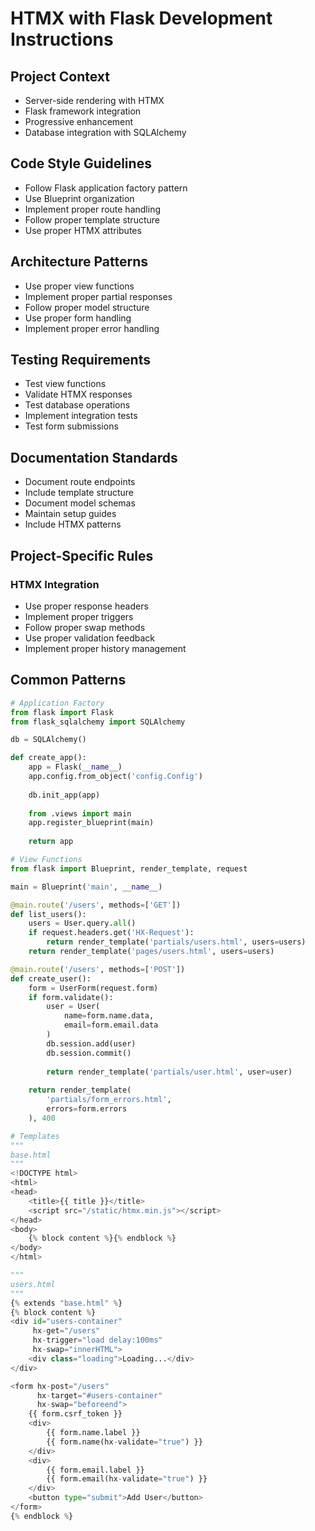 # HTMX with Flask Development Instructions

## Project Context
- Server-side rendering with HTMX
- Flask framework integration
- Progressive enhancement
- Database integration with SQLAlchemy

## Code Style Guidelines
- Follow Flask application factory pattern
- Use Blueprint organization
- Implement proper route handling
- Follow proper template structure
- Use proper HTMX attributes

## Architecture Patterns
- Use proper view functions
- Implement proper partial responses
- Follow proper model structure
- Use proper form handling
- Implement proper error handling

## Testing Requirements
- Test view functions
- Validate HTMX responses
- Test database operations
- Implement integration tests
- Test form submissions

## Documentation Standards
- Document route endpoints
- Include template structure
- Document model schemas
- Maintain setup guides
- Include HTMX patterns

## Project-Specific Rules
### HTMX Integration
- Use proper response headers
- Implement proper triggers
- Follow proper swap methods
- Use proper validation feedback
- Implement proper history management

## Common Patterns
```python
# Application Factory
from flask import Flask
from flask_sqlalchemy import SQLAlchemy

db = SQLAlchemy()

def create_app():
    app = Flask(__name__)
    app.config.from_object('config.Config')
    
    db.init_app(app)
    
    from .views import main
    app.register_blueprint(main)
    
    return app

# View Functions
from flask import Blueprint, render_template, request

main = Blueprint('main', __name__)

@main.route('/users', methods=['GET'])
def list_users():
    users = User.query.all()
    if request.headers.get('HX-Request'):
        return render_template('partials/users.html', users=users)
    return render_template('pages/users.html', users=users)

@main.route('/users', methods=['POST'])
def create_user():
    form = UserForm(request.form)
    if form.validate():
        user = User(
            name=form.name.data,
            email=form.email.data
        )
        db.session.add(user)
        db.session.commit()
        
        return render_template('partials/user.html', user=user)
    
    return render_template(
        'partials/form_errors.html',
        errors=form.errors
    ), 400

# Templates
"""
base.html
"""
<!DOCTYPE html>
<html>
<head>
    <title>{{ title }}</title>
    <script src="/static/htmx.min.js"></script>
</head>
<body>
    {% block content %}{% endblock %}
</body>
</html>

"""
users.html
"""
{% extends "base.html" %}
{% block content %}
<div id="users-container"
     hx-get="/users"
     hx-trigger="load delay:100ms"
     hx-swap="innerHTML">
    <div class="loading">Loading...</div>
</div>

<form hx-post="/users"
      hx-target="#users-container"
      hx-swap="beforeend">
    {{ form.csrf_token }}
    <div>
        {{ form.name.label }}
        {{ form.name(hx-validate="true") }}
    </div>
    <div>
        {{ form.email.label }}
        {{ form.email(hx-validate="true") }}
    </div>
    <button type="submit">Add User</button>
</form>
{% endblock %}
```